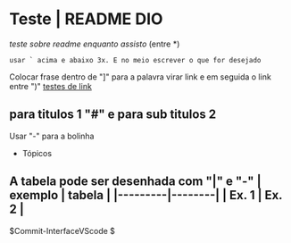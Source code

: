# Teste | README DIO ##

*teste sobre readme enquanto assisto* (entre *)

```
usar ` acima e abaixo 3x. E no meio escrever o que for desejado
```
Colocar frase dentro de "]" para a palavra virar link e em seguida o link entre ")"
[testes de link](https://music.youtube.com) 

## para titulos 1 "#" e para sub titulos 2
Usar "-" para a bolinha
- Tópicos

A tabela pode ser desenhada com "|" e "-"
| exemplo | tabela |
|---------|--------|
| Ex. 1  | Ex. 2   |
 -------------
$Commit-InterfaceVScode $